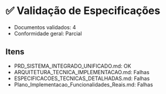 # ✅ Validação de Especificações
- Documentos validados: 4
- Conformidade geral: Parcial

## Itens
- PRD_SISTEMA_INTEGRADO_UNIFICADO.md: OK
- ARQUITETURA_TECNICA_IMPLEMENTACAO.md: Falhas
- ESPECIFICACOES_TECNICAS_DETALHADAS.md: Falhas
- Plano_Implementacao_Funcionalidades_Reais.md: Falhas
